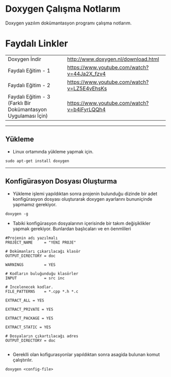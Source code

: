 # Doxygen Çalışma Notlarım
Doxygen yazılım dokümantasyon programı çalışma notlarım. 

# Faydalı Linkler
|||
|---|---|
|Doxygen İndir|http://www.doxygen.nl/download.html|
|Faydalı Eğitim - 1|https://www.youtube.com/watch?v=44Ja2X_fzv4|
|Faydalı Eğitim - 2|https://www.youtube.com/watch?v=LZ5E4vEhsKs|
|Faydalı Eğitim - 3 (Farklı Bir Dokümantasyon Uygulaması İçin)|https://www.youtube.com/watch?v=b4iFyrLQQh4|

---
## Yükleme 
 - Linux ortamında yükleme yapmak için.
 ```
 sudo apt-get install doxygen
 ```
---
 ## Konfigürasyon Dosyası Oluşturma
 - Yükleme işlemi yapıldıktan sonra projenin bulunduğu dizinde bir adet konfigürasyon dosyası oluşturarak doxygen ayarlarını bununiçinde yapmamız gerekiyor.
 ```
 doxygen -g 
 ```
 - Tabiki konfigürasyon dosyalarının içerisinde bir takım değişiklikler yapmak gerekiyor. Bunlardan başlıcaları ve en öenmlileri
 
 ```
 #Projenin adı yazılmalı
 PROJECT_NAME     = "YENI PROJE"
 
 # Dokümanları çıkarılacağı klasör
 OUTPUT_DIRECTORY = doc
 
 WARNINGS         = YES
 
 # Kodların buluğunduğu klasörler
 INPUT            = src inc
 
 # İncelenecek kodlar.
 FILE_PATTERNS    = *.cpp *.h *.c
  
 EXTRACT_ALL = YES
 
 EXTRACT_PRIVATE = YES
 
 EXTRACT_PACKAGE = YES
 
 EXTRACT_STATIC = YES
 
 # Dosyaların çıkartılacağı adres
 OUTPUT_DIRECTORY = doc
 
 
 ```
 
 - Gereklli olan kofigurasyonlar yapıldıktan sonra asagida bulunan komut çalıştırılır.
 
 ```
 doxygen <config-file>
 ```
 
 
 
